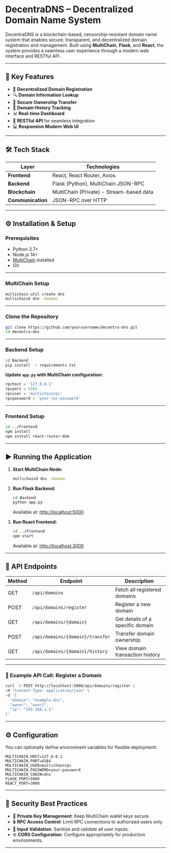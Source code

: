 

# **DecentraDNS** – Decentralized Domain Name System

DecentraDNS is a blockchain-based, censorship-resistant domain name system that enables secure, transparent, and decentralized domain registration and management. Built using **MultiChain**, **Flask**, and **React**, the system provides a seamless user experience through a modern web interface and RESTful API.

---

## 🚀 **Key Features**

* 🔗 **Decentralized Domain Registration**
* 🔍 **Domain Information Lookup**
* 🔑 **Secure Ownership Transfer**
* 📜 **Domain History Tracking**
* 📊 **Real-time Dashboard**
* 🧩 **RESTful API** for seamless integration
* 💻 **Responsive Modern Web UI**

---

## 🛠️ **Tech Stack**

| Layer             | Technologies                             |
| ----------------- | ---------------------------------------- |
| **Frontend**      | React, React Router, Axios               |
| **Backend**       | Flask (Python), MultiChain JSON-RPC      |
| **Blockchain**    | MultiChain (Private) - Stream-based data |
| **Communication** | JSON-RPC over HTTP                       |

---

## ⚙️ **Installation & Setup**

### **Prerequisites**

* Python 3.7+
* Node.js 14+
* [MultiChain](https://www.multichain.com/download/) installed
* Git

---

### **MultiChain Setup**

```bash
multichain-util create dns
multichaind dns -daemon
```

---

### **Clone the Repository**

```bash
git clone https://github.com/yourusername/decentra-dns.git
cd decentra-dns
```

---

### **Backend Setup**

```bash
cd Backend
pip install -r requirements.txt
```

**Update `app.py` with MultiChain configuration:**

```python
rpchost = '127.0.0.1'
rpcport = 4384
rpcuser = 'multichainrpc'
rpcpassword = 'your-rpc-password'
```

---

### **Frontend Setup**

```bash
cd ../Frontend
npm install
npm install react-router-dom
```

---

## ▶️ **Running the Application**

1. **Start MultiChain Node:**

   ```bash
   multichaind dns -daemon
   ```

2. **Run Flask Backend:**

   ```bash
   cd Backend
   python app.py
   ```

   Available at: [http://localhost:5000](http://localhost:5000)

3. **Run React Frontend:**

   ```bash
   cd ../Frontend
   npm start
   ```

   Available at: [http://localhost:3000](http://localhost:3000)

---

## 📡 **API Endpoints**

| Method | Endpoint                         | Description                      |
| ------ | -------------------------------- | -------------------------------- |
| GET    | `/api/domains`                   | Fetch all registered domains     |
| POST   | `/api/domains/register`          | Register a new domain            |
| GET    | `/api/domains/{domain}`          | Get details of a specific domain |
| POST   | `/api/domains/{domain}/transfer` | Transfer domain ownership        |
| GET    | `/api/domains/{domain}/history`  | View domain transaction history  |

---

### 🧪 Example API Call: Register a Domain

```bash
curl -X POST http://localhost:5000/api/domains/register \
-H "Content-Type: application/json" \
-d '{
  "domain": "example.dns",
  "owner": "user1",
  "ip": "192.168.1.1"
}'
```

---

## ⚙️ **Configuration**

You can optionally define environment variables for flexible deployment:

```env
MULTICHAIN_HOST=127.0.0.1
MULTICHAIN_PORT=4384
MULTICHAIN_USER=multichainrpc
MULTICHAIN_PASSWORD=your-password
MULTICHAIN_CHAIN=dns
FLASK_PORT=5000
REACT_PORT=3000
```

---

## 🔐 **Security Best Practices**

* 🔑 **Private Key Management**: Keep MultiChain wallet keys secure.
* 🔒 **RPC Access Control**: Limit RPC connections to authorized users only.
* 🧼 **Input Validation**: Sanitize and validate all user inputs.
* 🌐 **CORS Configuration**: Configure appropriately for production environments.

---

